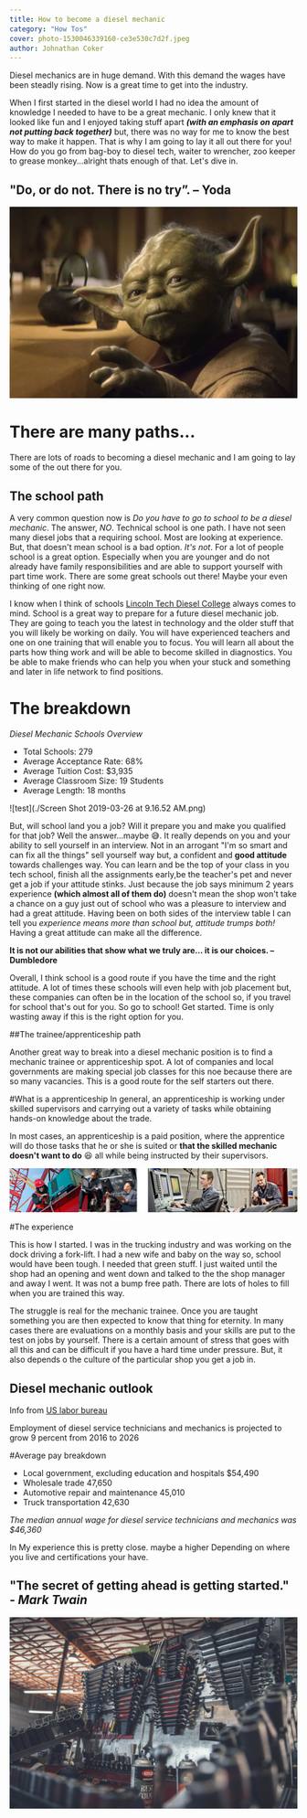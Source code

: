 ```yaml
---
title: How to become a diesel mechanic
category: "How Tos"
cover: photo-1530046339160-ce3e530c7d2f.jpeg
author: Johnathan Coker
---
```


Diesel mechanics are in huge demand. With this demand the wages have been steadly rising. Now is a great time to get into the industry. 

When I first started in the diesel world I had no idea the amount of knowledge I needed to have to be a great mechanic. I only knew that it looked like fun and I enjoyed taking stuff apart ***(with an emphasis on apart not putting back together)*** but, there was no way for me to know the best way to make it happen. That is why I am going to lay it all out there for you! How do you go from bag-boy to diesel tech, waiter to wrencher, zoo keeper to grease monkey...alright thats enough of that. Let's dive in. 

## "Do, or do not. There is no try”. – Yoda

![test](./yoda-1024x681.webp)


# There are many paths...

There are lots of roads to becoming a diesel mechanic and I am going to lay some of the out there for you. 

 

## The school path

A very common question now is *Do you have to go to school to be a diesel mechanic*. The answer, *NO*. Technical school is one path. I have not seen many diesel jobs that a requiring school. Most are looking at experience. But, that doesn't mean school is a bad option. *It's not*. For a lot of people school is a great option. Especially when you are younger and do not already have family responsibilities and are able to support yourself with part time work. There are some great schools out there! Maybe your even thinking of one right now. 

I know when I think of schools [Lincoln Tech Diesel College](https:/www.lincolntech.edu/campus/nashville-tn/programs/diesel-technology) always comes to mind. School is a great way to prepare for a future diesel mechanic job. They are going to teach you the latest in technology and the older stuff that you will likely be working on daily. You will have experienced teachers and one on one training that will enable you to focus. You will learn all about the parts how thing work and will be able to become skilled in diagnostics. You be able to make friends who can help you when your stuck and something and later in life network to find positions. 

# The breakdown

*Diesel Mechanic Schools Overview*
- Total Schools:
279
- Average Acceptance Rate:
68%
- Average Tuition Cost:
$3,935
- Average Classroom Size:
19 Students
- Average Length: 18 months

![test](./Screen Shot 2019-03-26 at 9.16.52 AM.png)

But, will school land you a job? Will it prepare you and make you qualified for that job? Well the answer...maybe 😅. It really depends on you and your ability to sell yourself in an interview. Not in an arrogant "I'm so smart and can fix all the things" sell yourself way but, a confident and **good attitude** towards challenges way. You can learn and be the top of your class in you tech school, finish all the assignments early,be the teacher's pet and never get a job if your attitude stinks. Just because the job says minimum 2 years experience **(which almost all of them do)** doesn't mean the shop won't take a chance on a guy just out of school who was a pleasure to interview and had a great attitude. Having been on both sides of the interview table I can tell you *experience means more than school but, attitude trumps both!* Having a great attitude can make all the difference.  

**It is not our abilities that show what we truly are… it is our choices. – Dumbledore**
 
Overall, I think school is a good route if you have the time and the right attitude. A lot of times these schools will even help with job placement but, these companies can often be in the location of the school so, if you travel for school that's out for you. So go to school! Get started. Time is only wasting away if this is the right option for you.


##The trainee/apprenticeship path

Another great way to break into a diesel mechanic position is to find a mechanic trainee or apprenticeship spot. A lot of companies and local governments are making special job classes for this noe because there are so many vacancies. This is a good route for the self starters out there. 

#What is a apprenticeship
In general, an apprenticeship is working under skilled supervisors and carrying out a variety of tasks while obtaining hands-on knowledge about the trade.

In most cases, an apprenticeship is a paid position, where the apprentice will do those tasks that he or she is suited or **that the skilled mechanic doesn't want to do** 😆 all while being instructed by their supervisors.


![test](./2017-271_CareersTechBanners_v01_0.jpg)

#The experience

This is how I started. I was in the trucking industry and was working on the dock driving a fork-lift. I had a new wife and baby on the way so, school would have been tough. I needed that green stuff. I just waited until the shop had an opening and went down and talked to the the shop manager and away I went. It was not a bump free path. There are lots of holes to fill when you are trained this way.

The struggle is real for the mechanic trainee. Once you are taught something you are then expected to know that thing for eternity. In many cases there are evaluations on a monthly basis and your skills are put to the test on jobs by yourself. There is a certain amount of stress that goes with all this and can be difficult if you have a hard time under pressure. But, it also depends o the culture of the particular shop you get a job in.



## Diesel mechanic outlook
Info from [US labor bureau](https://www.bls.gov/ooh/installation-maintenance-and-repair/diesel-service-technicians-and-mechanics.htm#tab-5)

Employment of diesel service technicians and mechanics is projected to grow 9 percent from 2016 to 2026

#Average pay breakdown
- Local government, excluding education and hospitals	$54,490
- Wholesale trade	47,650
- Automotive repair and maintenance	45,010
- Truck transportation	42,630

*The median annual wage for diesel service technicians and mechanics was $46,360*

In My experience this is pretty close. maybe a higher Depending on where you live and certifications your have.




## "The secret of getting ahead is getting started." - ***Mark Twain*** 


![unsplash.com](./photo-1530046339160-ce3e530c7d2f.jpeg)